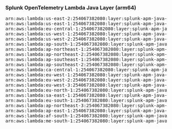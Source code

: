 <h3>Splunk OpenTelemetry Lambda Java Layer (arm64)</h3>

<pre>
arn:aws:lambda:us-east-2:254067382080:layer:splunk-apm-java-arm:15
arn:aws:lambda:us-east-1:254067382080:layer:splunk-apm-java-arm:15
arn:aws:lambda:eu-central-1:254067382080:layer:splunk-apm-java-arm:15
arn:aws:lambda:us-west-1:254067382080:layer:splunk-apm-java-arm:15
arn:aws:lambda:us-west-2:254067382080:layer:splunk-apm-java-arm:15
arn:aws:lambda:ap-south-1:254067382080:layer:splunk-apm-java-arm:15
arn:aws:lambda:ap-northeast-1:254067382080:layer:splunk-apm-java-arm:15
arn:aws:lambda:ap-northeast-2:254067382080:layer:splunk-apm-java-arm:15
arn:aws:lambda:ap-southeast-1:254067382080:layer:splunk-apm-java-arm:15
arn:aws:lambda:ap-southeast-2:254067382080:layer:splunk-apm-java-arm:15
arn:aws:lambda:ca-central-1:254067382080:layer:splunk-apm-java-arm:15
arn:aws:lambda:eu-west-1:254067382080:layer:splunk-apm-java-arm:15
arn:aws:lambda:eu-west-2:254067382080:layer:splunk-apm-java-arm:15
arn:aws:lambda:eu-west-3:254067382080:layer:splunk-apm-java-arm:15
arn:aws:lambda:eu-north-1:254067382080:layer:splunk-apm-java-arm:15
arn:aws:lambda:sa-east-1:254067382080:layer:splunk-apm-java-arm:15
arn:aws:lambda:eu-south-1:254067382080:layer:splunk-apm-java-arm:15
arn:aws:lambda:ap-northeast-3:254067382080:layer:splunk-apm-java-arm:15
arn:aws:lambda:ap-east-1:254067382080:layer:splunk-apm-java-arm:15
arn:aws:lambda:af-south-1:254067382080:layer:splunk-apm-java-arm:15
arn:aws:lambda:me-south-1:254067382080:layer:splunk-apm-java-arm:15
</pre>
